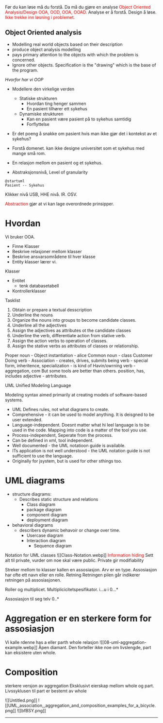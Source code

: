 Før du kan løse må du forstå.
Da må du gjøre en analyse
<span style="color:rgb(255, 0, 0)">Object Oriented Analysis/Design</span>
<span style="color:rgb(255, 0, 0)">OOA, OOD, OOA, OOAD.</span>
Analyse er å forstå. Design å løse.
<span style="color:rgb(255, 0, 0)">Ikke trekke inn løsning i problemet.</span>

## Object Oriented analysis
- Modelling real world objects based on their description
- produce object analysis modelling
- pays primary attention to the objects with which the problem is concerned.
- Ignore other objects.
Specification is the "drawing" which is the base of the program.

*Hvorfor har vi OOP*
- Modellere den virkelige verden
	- Statiske strukturen
		- Hvordan ting henger sammen
		- En pasient tilhører ett sykehus
	- Dynamiske strukturen
		- Kan en pasient være pasient på to sykehus samtidig
		- Forflyttelse
- Er det poeng å snakke om pasient hvis man ikke gjør det i kontekst av et sykehus?
- Forstå domenet. kan ikke designe universitet som et sykehus med mange små rom.

- En relasjon mellom en pasient og et sykehus.
- Abstraksjonsnivå, Level of granularity
```plantuml
@startuml
Pasient -- Sykehus
```
Klikker nivå
USB, HHE nivå.
IR.
OSV.

<span style="color:rgb(255, 0, 0)">Abstraction</span> gjør at vi kan lage overordnede prinsipper.

# Hvordan
Vi bruker OOA.
+ Finne Klasser
+ Beskrive relasjoner mellom klasser
+ Beskrive ansvarsområdene til hver klasse
+ Entity klasser lærer vi.


Klasser
- Entitet
	- tenk databasetabell
- Kontrollerklasser

Tasklist
1. Obtain or prepare a textual desscription
2. Underline the nouns
3. Organize the nouns into groups to become candidate classes.
4. Underline all the adjectives
5. Assign the adjectives as attributes ot the candidate classes
6. Underline the verb, differentiate action from stative verb.
7. Assign the action verbs to operation of classes.
8. Assign the stative verbs as attributes of classes or relationship.

Proper noun - Object instantiation - alice
Common noun - class Customer
Doing verb - Association - creates, drives, submits
being verb - special form, inheritence, specialization - is kind of 
Havin/owrning verb - aggregation, com But some tools are better than others. position, has, includes
adjective  - atrtributes.

UML
Unified Modeling Language

Modeling syntax aimed primarily at creating models of software-based systems.

- UML Defines rules, not what diagrams to create.
- Comprehensive - it can be used to model anything. It is deisgned to be user extended.
- Language-independent. Doesnt matter what hi leel language is to be used in the code. Mapping into  code is a matter of the tool you use.
- Process-independent, Seperate from the process.
- Can be defined in xml, tool independent.
- Well documented - the UML notatioon guide is available.
- ITs application is not well understood - the UML notation guide is not sufficient to use the language. 
- Originally for jsystem, but is used for other sthings too.

# UML diagrams
- structure diagrams:
	- Describes static structure and relations
		- Class diagram
		- package diagram
		- component diagram
		- deployment diagram
- behavioral diagrams
	- describers dynamic behavoir or change over time.
		- Usercase diagram
		- Interaction diagram
			- Sequence diagram

Notation for UML classes
![[Class-Notation.webp]]
<span style="color:rgb(255, 0, 0)">Information hiding</span> 
Sett alt til private, vurder om noe skal være public.
Private gir modifiability

Streker mellom to klasser kallen en assosiasjon.
Arv er en type.
Assosiasjon har ofte ett navn eller en rolle.
Retning
Retningen pilen går indikerer retningen på assosiasjonen. 

Roller og multiplicet.
Multiplicicitetspesifikator.
i...u
i
0...*

Assosiasjon til seg telv 0..*

# Aggregation er en sterkere form for assosiasjon
Vi kalle rdenne has a eller parth whole relasjon
![[08-uml-aggregation-example.webp]]
Åpen diamant.
Den forteller ikke noe om livslengde, part kan eksistere uten whole.

# Composition
sterkere versjon av aggregation
Eksklusivt eierskap mellom whole og part.
Livssyklusen til part er bestemt av whole

![[Untitled.png]]
![[UML_association,_aggregation_and_composition_examples_for_a_bicycle.png]]
![[bfBSY.png]]

---


